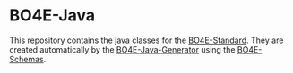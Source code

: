 # BO4E-Java

This repository contains the java classes for the [BO4E-Standard](https://bo4e.github.io/BO4E-python/stable).
They are created automatically by the [BO4E-Java-Generator](https://github.com/TimoMolls/BO4E-Java-Generator) using the [BO4E-Schemas](https://github.com/bo4e/BO4E-Schemas).
